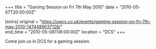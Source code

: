 +++
title = "Gaming Session on Fri 7th May 2010"
date = "2010-05-07T20:00:00Z"

[extra]
original = "https://uwcs.co.uk/events/gaming-session-on-fri-7th-may-2010-1474489037128/"    
end_time = "2010-05-08T08:00:00Z"
location = "DCS"
+++

Come join us in DCS for a gaming session.

